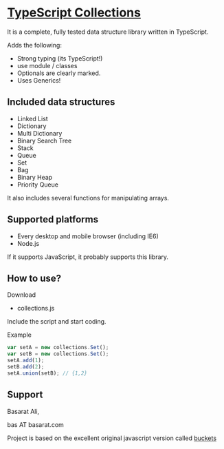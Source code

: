 [TypeScript Collections](github.com/basarat/typescript-collections/)
====================
It is a complete, fully tested data structure library written in TypeScript.

Adds the following: 
- Strong typing (its TypeScript!)
- use module / classes
- Optionals are clearly marked. 
- Uses Generics! 

Included data structures
---------------------

- Linked List
- Dictionary
- Multi Dictionary
- Binary Search Tree
- Stack
- Queue
- Set
- Bag
- Binary Heap
- Priority Queue

It also includes several functions for manipulating arrays.

Supported platforms
--------------------

- Every desktop and mobile browser (including IE6)
- Node.js

If it supports JavaScript, it probably supports this library.

How to use?
--------------------

Download

- collections.js

Include the script and start coding.

Example

```typescript
var setA = new collections.Set();
var setB = new collections.Set();
setA.add(1);
setB.add(2);
setA.union(setB); // {1,2}
```

Support
--------------------

Basarat Ali, 

bas AT basarat.com 

Project is based on the excellent original javascript version called [buckets](https://github.com/mauriciosantos/buckets)
